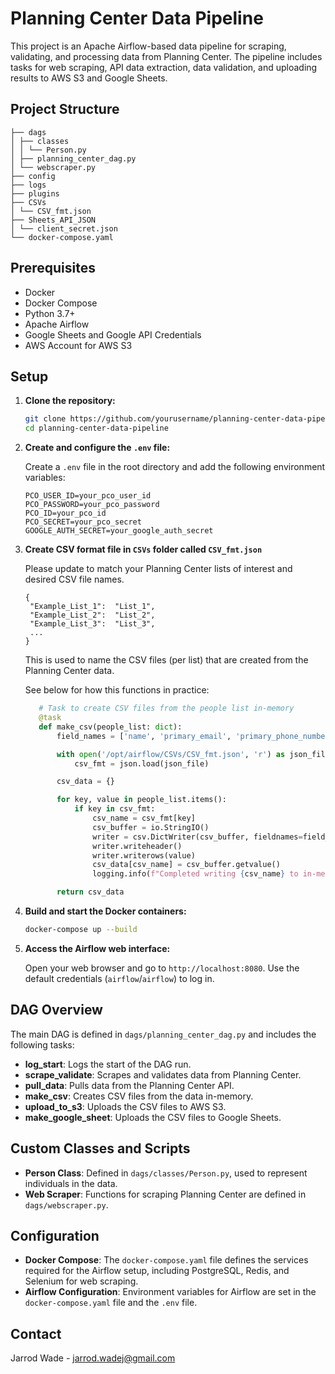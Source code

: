 # Planning Center Data Pipeline

This project is an Apache Airflow-based data pipeline for scraping, validating, and processing data from Planning Center. The pipeline includes tasks for web scraping, API data extraction, data validation, and uploading results to AWS S3 and Google Sheets.

## Project Structure
```
├── dags
│ ├── classes
│ │ └── Person.py
│ ├── planning_center_dag.py
│ └── webscraper.py
├── config
├── logs
├── plugins
├── CSVs
│ └── CSV_fmt.json
├── Sheets_API_JSON
│ └── client_secret.json
└── docker-compose.yaml
```
## Prerequisites

- Docker
- Docker Compose
- Python 3.7+
- Apache Airflow
- Google Sheets and Google API Credentials
- AWS Account for AWS S3

## Setup

1. **Clone the repository:**

   ```bash
   git clone https://github.com/yourusername/planning-center-data-pipeline.git
   cd planning-center-data-pipeline
   ```

2. **Create and configure the `.env` file:**

   Create a `.env` file in the root directory and add the following environment variables:

   ```env
   PCO_USER_ID=your_pco_user_id
   PCO_PASSWORD=your_pco_password
   PCO_ID=your_pco_id
   PCO_SECRET=your_pco_secret
   GOOGLE_AUTH_SECRET=your_google_auth_secret
   ```

3. **Create CSV format file in `CSVs` folder called `CSV_fmt.json`**

	Please update to match your Planning Center lists of interest and desired CSV file names. 
	 ```
	{
	  "Example_List_1":  "List_1",
	  "Example_List_2":  "List_2",
	  "Example_List_3":  "List_3",
	  ...
	}
	 ```

	 This is used to name the CSV files (per list) that are created from the Planning Center data.
	
	 See below for how this functions in practice:

	 ```Python
	    # Task to create CSV files from the people list in-memory
	    @task
	    def make_csv(people_list: dict):
	        field_names = ['name', 'primary_email', 'primary_phone_number', 'grade', 'age']
	
	        with open('/opt/airflow/CSVs/CSV_fmt.json', 'r') as json_file:
	            csv_fmt = json.load(json_file)
	
	        csv_data = {}
	
	        for key, value in people_list.items():
	            if key in csv_fmt:
	                csv_name = csv_fmt[key]
	                csv_buffer = io.StringIO()
	                writer = csv.DictWriter(csv_buffer, fieldnames=field_names, extrasaction='ignore')
	                writer.writeheader()
	                writer.writerows(value)
	                csv_data[csv_name] = csv_buffer.getvalue()
	                logging.info(f"Completed writing {csv_name} to in-memory CSV")
	
	        return csv_data
	 ```

4. **Build and start the Docker containers:**

   ```bash
   docker-compose up --build
   ```

5. **Access the Airflow web interface:**

   Open your web browser and go to `http://localhost:8080`. Use the default credentials (`airflow`/`airflow`) to log in.

## DAG Overview

The main DAG is defined in `dags/planning_center_dag.py` and includes the following tasks:

- **log_start**: Logs the start of the DAG run.
- **scrape_validate**: Scrapes and validates data from Planning Center.
- **pull_data**: Pulls data from the Planning Center API.
- **make_csv**: Creates CSV files from the data in-memory.
- **upload_to_s3**: Uploads the CSV files to AWS S3.
- **make_google_sheet**: Uploads the CSV files to Google Sheets.

## Custom Classes and Scripts

- **Person Class**: Defined in `dags/classes/Person.py`, used to represent individuals in the data.
- **Web Scraper**: Functions for scraping Planning Center are defined in `dags/webscraper.py`.

## Configuration

- **Docker Compose**: The `docker-compose.yaml` file defines the services required for the Airflow setup, including PostgreSQL, Redis, and Selenium for web scraping.
- **Airflow Configuration**: Environment variables for Airflow are set in the `docker-compose.yaml` file and the `.env` file.

## Contact

Jarrod Wade - jarrod.wadej@gmail.com

